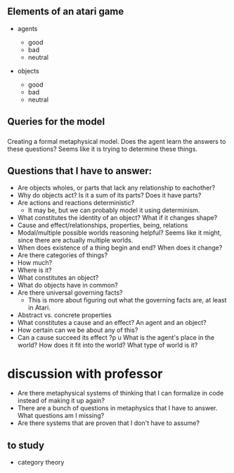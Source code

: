 ## Elements of an atari game
- agents
    + good
    + bad
    + neutral

- objects
    + good
    + bad
    + neutral

## Queries for the model


#####
Creating a formal metaphysical model. Does the agent learn the answers to these questions? Seems like it is trying to determine these things.

## Questions that I have to answer:
- Are objects wholes, or parts that lack any relationship to eachother?
- Why do objects act? Is it a sum of its parts? Does it have parts?
- Are actions and reactions deterministic?
    + It may be, but we can probably model it using determinism.
- What constitutes the identity of an object? What if it changes shape?
- Cause and effect/relationships, properties, being, relations
- Modal/multiple possible worlds reasoning helpful? Seems like it might, since there are actually multiple worlds.
- When does existence of a thing begin and end? When does it change?
- Are there categories of things?
- How much?
- Where is it?
- What constitutes an object?
- What do objects have in common?
- Are there universal governing facts?
    + This is more about figuring out what the governing facts are, at least in Atari.
- Abstract vs. concrete properties
- What constitutes a cause and an effect? An agent and an object?
- How certain can we be about any of this?
- Can a cause succeed its effect
?p
u
What is the agent's place in the world?
How does it fit into the world?
What type of world is it?

# discussion with professor
- Are there metaphysical systems of thinking that I can formalize in code instead of making it up again?
- There are a bunch of questions in metaphysics that I have to answer. What questions am I missing?
- Are there systems that are proven that I don't have to assume?

## to study
- category theory
